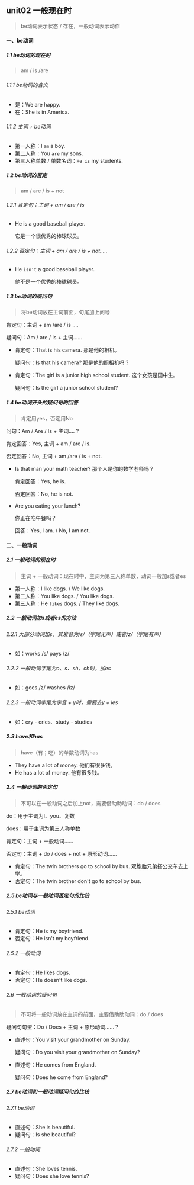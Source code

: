 ## unit02 一般现在时

> be动词表示状态 / 存在，一般动词表示动作

#### 一、be动词

##### 1.1 be动词的现在时

> am / is /are

###### 1.1.1 be动词的含义

- 是：We are happy.
- 在：She is in America.

###### 1.1.2 主词 + be动词

- 第一人称：I `am` a boy.
- 第二人称：You `are` my sons.
- 第三人称单数 / 单数名词：`He is` my students.

##### 1.2 be动词的否定

> am / are / is + not

###### 1.2.1 肯定句：主词 + am / are / is

- He is a good baseball player.

  它是一个很优秀的棒球球员。

###### 1.2.2 否定句：主词 + am / are / is + not.....

- He `isn't` a good baseball player.

  他不是一个优秀的棒球球员。

##### 1.3 be动词的疑问句

> 将be动词放在主词前面，句尾加上问号

肯定句：主词 + am /are / is ....

疑问句：Am / are / Is + 主词......

- 肯定句：That is his camera. 那是他的相机。

  疑问句：Is that his camera?  那是他的照相机吗？

- 肯定句：The girl is a junior high school student. 这个女孩是国中生。

  疑问句：Is the girl a junior school student?

##### 1.4 be动词开头的疑问句的回答

> 肯定用yes，否定用No

问句：Am / Are / Is + 主词.... ? 

肯定回答：Yes, 主词 + am / are / is.

否定回答：No, 主词 + am /are / is + not.

- Is that man your math teacher?  那个人是你的数学老师吗？

  肯定回答：Yes, he is.

  否定回答：No, he is not.

- Are you eating your lunch? 

  你正在吃午餐吗？

  回答：Yes, I am. / No, I am not.



#### 二、一般动词

##### 2.1 一般动词的现在时

> 主词 + 一般动词：现在时中，主词为第三人称单数，动词一般加s或者es

- 第一人称：I like dogs. / We like dogs.
- 第二人称：You like dogs. / You like dogs.
- 第三人称：He `likes` dogs. / They like dogs.

##### 2.2 一般动词加s或者es的方法

###### 2.2.1 大部分动词加s，其发音为/s/（字尾无声）或者/z/（字尾有声）

- 如：works /s/        pays /z/ 

###### 2.2.2 一般动词字尾为o、s、sh、ch时，加es

- 如：goes /z/     washes /iz/

###### 2.2.3 一般动词字尾为字音 + y时，需要去y + ies

- 如：cry - cries、study - studies

##### 2.3 have和has

> have（有；吃）的单数动词为has

- They have a lot of money. 他们有很多钱。
- He has a lot of money.  他有很多钱。

##### 2.4 一般动词的否定句

> 不可以在一般动词之后加上not，需要借助助动词：do / does

do：用于主词为I、you、复数

does：用于主词为第三人称单数

肯定句：主词 + 一般动词......

否定句：主词 + do / does + not + 原形动词......

- 肯定句：The twin brothers go to school by bus.  双胞胎兄弟搭公交车去上学。
- 否定句：The twin brother don't go to school by bus. 

##### 2.5 be动词与一般动词否定句的比较

###### 2.5.1 be动词

- 肯定句：He is my boyfriend.
- 否定句：He isn't my boyfriend.

###### 2.5.2 一般动词

- 肯定句：He likes dogs.
- 否定句：He doesn't like dogs.

###### 2.6 一般动词的疑问句

> 不可将一般动词放在主词的前面，主要借助助动词：do / does

疑问句句型：Do / Does + 主词 + 原形动词......？

- 直述句：You visit your grandmother on Sunday.

  疑问句：Do you visit your grandmother on Sunday? 

- 直述句：He comes from England.

  疑问句：Does he come from England?

##### 2.7 be动词和一般动词疑问句的比较

###### 2.7.1 be动词

- 直述句：She is beautiful.
- 疑问句：Is she beautiful?

###### 2.7.2 一般动词

- 直述句：She loves tennis.
- 疑问句：Does she love tennis?


